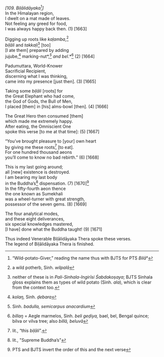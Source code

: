 *\[109. Biḷālidāyaka*[^1]*\]*  
In the Himalayan region,  
I dwelt on a mat made of leaves.  
Not feeling any greed for food,  
I was always happy back then. (1) \[1663\]

Digging up roots like *kaḷamba,*[^2]  
*biḷāli* and *takkaḷi*[^3] \[too\]  
\[I ate them\] prepared by adding  
jujube,[^4] marking-nut*,*[^5] and bel*.*[^6] (2) \[1664\]

Padumuttara, World-Knower  
Sacrificial Recipient,  
discerning what I was thinking,  
came into my presence \[just then\]. (3) \[1665\]

Taking some *biḷāli* \[roots\] for  
the Great Elephant who had come,  
the God of Gods, the Bull of Men,  
I placed \[them\] in \[his\] alms-bowl \[then\]. (4) \[1666\]

The Great Hero then consumed \[them\]  
which made me extremely happy.  
After eating, the Omniscient One  
spoke this verse \[to me at that time\]: (5) \[1667\]

“You’ve brought pleasure to \[your\] own heart  
by giving me these roots[^7] \[to eat\].  
For one hundred thousand aeons  
you’ll come to know no bad rebirth.” (6) \[1668\]

This is my last going around;  
all \[new\] existence is destroyed.  
I am bearing my last body  
in the Buddha’s[^8] dispensation. (7) \[1670\][^9]  
In the fifty-fourth aeon thence  
the one known as Sumekhali  
was a wheel-turner with great strength,  
possessor of the seven gems. (8) \[1669\]

The four analytical modes,  
and these eight deliverances,  
six special knowledges mastered,  
\[I have\] done what the Buddha taught! (9) \[1671\]

Thus indeed Venerable Biḷālidāyaka Thera spoke these verses.  
The legend of Biḷālidāyaka Thera is finished.

[^1]: “Wild-potato-Giver,” reading the name thus with BJTS for PTS
    *Bilā*°

[^2]: a wild potherb, Sinh. *wilpalā*

[^3]: neither of these is in *Pali-Sinhala-Ingirīsi Śabdakoṣaya*; BJTS
    Sinhala gloss explains them as types of wild potato (Sinh. *ala*),
    which is clear from the context too.

[^4]: *kolaŋ,* Sinh. *ḍebara*

[^5]: Sinh. *badulla, semicarpus anacardium*

[^6]: *billaŋ* = Aegle marmelos, Sinh. *beli geḍiya,* bael, bel, Bengal
    quince; bilva or vilva tree; also *billā, beluvā*

[^7]: lit., “this *biḷāli*”.

[^8]: lit., "Supreme Buddha’s”

[^9]: PTS and BJTS invert the order of this and the next verse
